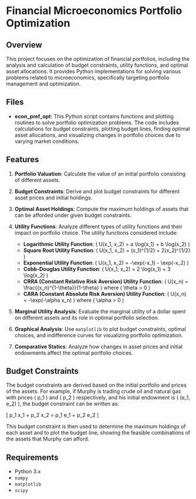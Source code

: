 # Financial Microeconomics Portfolio Optimization

## Overview

This project focuses on the optimization of financial portfolios, including the analysis and calculation of budget constraints, utility functions, and optimal asset allocations. It provides Python implementations for solving various problems related to microeconomics, specifically targeting portfolio management and optimization.

## Files

- **econ_pref_opt**: This Python script contains functions and plotting routines to solve portfolio optimization problems. The code includes calculations for budget constraints, plotting budget lines, finding optimal asset allocations, and visualizing changes in portfolio choices due to varying market conditions.

## Features

1. **Portfolio Valuation**: Calculate the value of an initial portfolio consisting of different assets.

2. **Budget Constraints**: Derive and plot budget constraints for different asset prices and initial holdings.

3. **Optimal Asset Holdings**: Compute the maximum holdings of assets that can be afforded under given budget constraints.

4. **Utility Functions**: Analyze different types of utility functions and their impact on portfolio choice. The utility functions considered include:
   - **Logarithmic Utility Function**: \( U(x_1, x_2) = a \log(x_1) + b \log(x_2) \)
   - **Square Root Utility Function**: \( U(x_1, x_2) = (x_1)^{1/2} + 2(x_2)^{1/2} \)
   - **Exponential Utility Function**: \( U(x_1, x_2) = -\exp(-x_1) - \exp(-x_2) \)
   - **Cobb-Douglas Utility Function**: \( U(x_1, x_2) = 2 \log(x_1) + 3 \log(x_2) \)
   - **CRRA (Constant Relative Risk Aversion) Utility Function**: \( U(x_n) = \frac{(x_n)^{1-\theta}}{1-\theta} \) where \( \theta > 0 \)
   - **CARA (Constant Absolute Risk Aversion) Utility Function**: \( U(x_n) = -\exp(-\alpha x_n) \) where \( \alpha > 0 \)

5. **Marginal Utility Analysis**: Evaluate the marginal utility of a dollar spent on different assets and its role in optimal portfolio selection.

6. **Graphical Analysis**: Use `matplotlib` to plot budget constraints, optimal choices, and indifference curves for visualizing portfolio optimization.

7. **Comparative Statics**: Analyze how changes in asset prices and initial endowments affect the optimal portfolio choices.

## Budget Constraints

The budget constraints are derived based on the initial portfolio and prices of the assets. For example, if Murphy is trading crude oil and natural gas with prices \( p_1 \) and \( p_2 \) respectively, and his initial endowment is \( (e_1, e_2) \), the budget constraint can be written as:

\[ p_1 x_1 + p_2 x_2 = p_1 e_1 + p_2 e_2 \]

This budget constraint is then used to determine the maximum holdings of each asset and to plot the budget line, showing the feasible combinations of the assets that Murphy can afford.

## Requirements

- Python 3.x
- `numpy`
- `matplotlib`
- `scipy`
